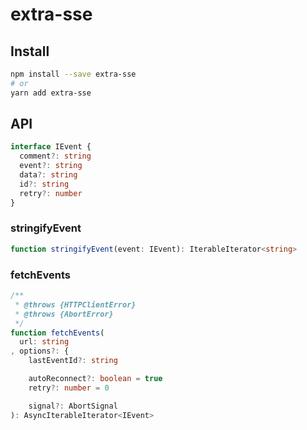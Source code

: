 # extra-sse
## Install
```sh
npm install --save extra-sse
# or
yarn add extra-sse
```

## API
```ts
interface IEvent {
  comment?: string
  event?: string
  data?: string
  id?: string
  retry?: number
}
```

### stringifyEvent
```ts
function stringifyEvent(event: IEvent): IterableIterator<string>
```

### fetchEvents
```ts
/**
 * @throws {HTTPClientError}
 * @throws {AbortError}
 */
function fetchEvents(
  url: string
, options?: {
    lastEventId?: string

    autoReconnect?: boolean = true
    retry?: number = 0

    signal?: AbortSignal
): AsyncIterableIterator<IEvent>
```
